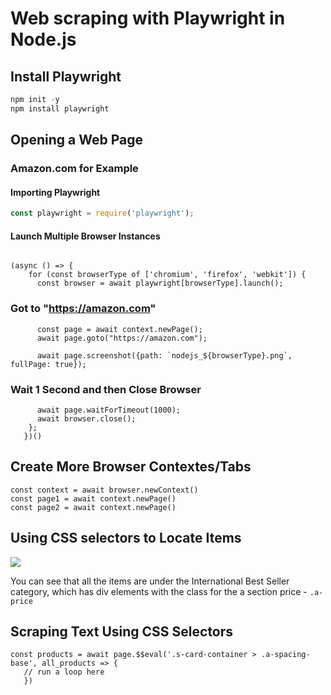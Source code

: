 # Web scraping with Playwright in Node.js

## Install Playwright

```js
npm init -y
npm install playwright
```
## Opening a Web Page
### Amazon.com for Example

#### Importing Playwright
```js
const playwright = require('playwright');
```

#### Launch Multiple Browser Instances
```

(async () => {
    for (const browserType of ['chromium', 'firefox', 'webkit']) {
      const browser = await playwright[browserType].launch();
```
### Got to "https://amazon.com" 
```
      const page = await context.newPage();
      await page.goto("https://amazon.com");
```
```
      await page.screenshot({path: `nodejs_${browserType}.png`, fullPage: true});
```
### Wait 1 Second and then Close Browser
```
      await page.waitForTimeout(1000);
      await browser.close();
    };
   })()
```
## Create More Browser Contextes/Tabs
```
const context = await browser.newContext()
const page1 = await context.newPage()
const page2 = await context.newPage()
```
## Using CSS selectors to Locate Items

<img src="https://pbgmidi.tech/cs401/amazon-price-example.png">

You can see that all the items are under the International Best Seller category, which has div elements with the class for the a section price - ``.a-price``

## Scraping Text Using CSS Selectors

```
const products = await page.$$eval('.s-card-container > .a-spacing-base', all_products => {
   // run a loop here
   })
```